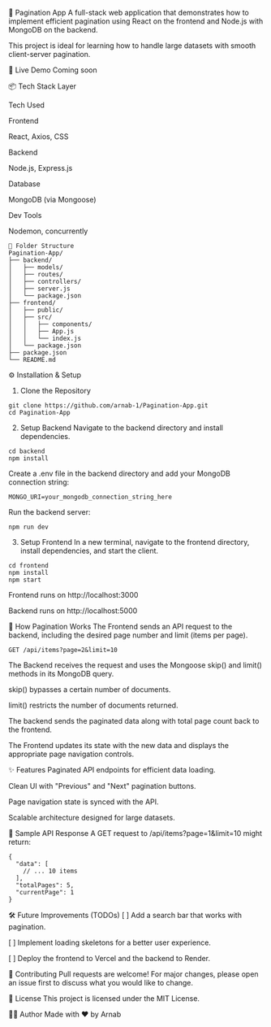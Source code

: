 🔢 Pagination App
A full-stack web application that demonstrates how to implement efficient pagination using React on the frontend and Node.js with MongoDB on the backend.

This project is ideal for learning how to handle large datasets with smooth client-server pagination.

🚀 Live Demo
Coming soon

📦 Tech Stack
Layer

Tech Used

Frontend

React, Axios, CSS

Backend

Node.js, Express.js

Database

MongoDB (via Mongoose)

Dev Tools

Nodemon, concurrently
```
📁 Folder Structure
Pagination-App/
├── backend/
│   ├── models/
│   ├── routes/
│   ├── controllers/
│   ├── server.js
│   └── package.json
├── frontend/
│   ├── public/
│   ├── src/
│   │   ├── components/
│   │   ├── App.js
│   │   └── index.js
│   └── package.json
├── package.json
└── README.md
```
⚙️ Installation & Setup
1. Clone the Repository
```
git clone https://github.com/arnab-1/Pagination-App.git
cd Pagination-App
```

2. Setup Backend
Navigate to the backend directory and install dependencies.
```
cd backend
npm install
```
Create a .env file in the backend directory and add your MongoDB connection string:
```
MONGO_URI=your_mongodb_connection_string_here
```
Run the backend server:
```
npm run dev
```
3. Setup Frontend
In a new terminal, navigate to the frontend directory, install dependencies, and start the client.
```
cd frontend
npm install
npm start
```
Frontend runs on http://localhost:3000

Backend runs on http://localhost:5000

🔁 How Pagination Works
The Frontend sends an API request to the backend, including the desired page number and limit (items per page).
```
GET /api/items?page=2&limit=10
```
The Backend receives the request and uses the Mongoose skip() and limit() methods in its MongoDB query.

skip() bypasses a certain number of documents.

limit() restricts the number of documents returned.

The backend sends the paginated data along with total page count back to the frontend.

The Frontend updates its state with the new data and displays the appropriate page navigation controls.

✨ Features
Paginated API endpoints for efficient data loading.

Clean UI with "Previous" and "Next" pagination buttons.

Page navigation state is synced with the API.

Scalable architecture designed for large datasets.

🧪 Sample API Response
A GET request to /api/items?page=1&limit=10 might return:
```
{
  "data": [
    // ... 10 items
  ],
  "totalPages": 5,
  "currentPage": 1
}
```
🛠️ Future Improvements (TODOs)
[ ] Add a search bar that works with pagination.

[ ] Implement loading skeletons for a better user experience.

[ ] Deploy the frontend to Vercel and the backend to Render.

🤝 Contributing
Pull requests are welcome! For major changes, please open an issue first to discuss what you would like to change.

📜 License
This project is licensed under the MIT License.

🙋‍♂️ Author
Made with ❤️ by Arnab